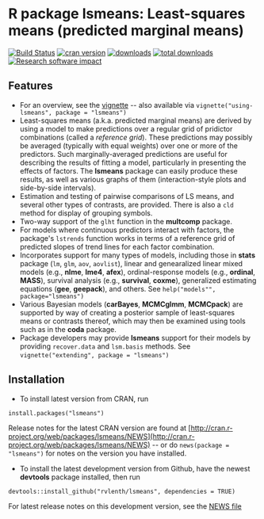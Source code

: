 R package **lsmeans**: Least-squares means (predicted marginal means)
====

[![Build Status](https://travis-ci.org/rvlenth/lsmeans.svg?branch=master)](https://travis-ci.org/rvlenth/lsmeans)
[![cran version](http://www.r-pkg.org/badges/version/lsmeans)](https://cran.r-project.org/package=lsmeans)
[![downloads](http://cranlogs.r-pkg.org/badges/lsmeans)](http://cranlogs.r-pkg.org/badges/lsmeans)
[![total downloads](http://cranlogs.r-pkg.org/badges/grand-total/lsmeans)](http://cranlogs.r-pkg.org/badges/grand-total/lsmeans)
[![Research software impact](http://depsy.org/api/package/cran/lsmeans/badge.svg)](http://depsy.org/package/r/lsmeans)


## Features
* For an overview, see the [vignette](http://cran.r-project.org/web/packages/lsmeans/vignettes/using-lsmeans.pdf) -- also available via `vignette("using-lsmeans", package = "lsmeans")`
* Least-squares means (a.k.a. predicted marginal means) are derived by using a model to make predictions over a regular grid of pridictor combinations (called a *reference grid*). These predictions may possibly be averaged (typically with equal weights) over one or more of the predictors. Such marginally-averaged predictions are useful for describing the results of fitting a model, particularly in presenting the effects of factors. The **lsmeans** package can easily produce these results, as well as various graphs of them (interaction-style plots and side-by-side intervals).
* Estimation and testing of pairwise comparisons of LS means, and several other types of contrasts, are provided. There is also a `cld` method for display of grouping symbols.
* Two-way support of the `glht` function in the **multcomp** package.
* For models where continuous predictors interact with factors, the package's `lstrends` function works in terms of a reference grid of predicted slopes of trend lines for each factor combination.
* Incorporates support for many types of models, including those in **stats** package (`lm`, `glm`, `aov`, `aovlist`), linear and genearalized linear mixed models (e.g., **nlme**, **lme4**, **afex**), ordinal-response models (e.g., **ordinal**, **MASS**), survival analysis (e.g., **survival**, **coxme**), generalized estimating equations (**gee**, **geepack**), and others. See `help("models"", package="lsmeans")`
* Various Bayesian models (**carBayes**, **MCMCglmm**, **MCMCpack**) are supported by way of creating a posterior sample of least-squares means or contrasts thereof, which may then be examined using tools such as in the **coda** package.
* Package developers may provide **lsmeans** support for their models by providing `recover.data` and `lsm.basis` methods. See `vignette("extending", package = "lsmeans")`

## Installation
* To install latest version from CRAN, run 
```
install.packages("lsmeans")
```
Release notes for the latest CRAN version are found at [http://cran.r-project.org/web/packages/lsmeans/NEWS](http://cran.r-project.org/web/packages/lsmeans/NEWS) -- or do `news(package = "lsmeans")` for notes on the version you have installed.

* To install the latest development version from Github, have the newest **devtools** package installed, then run
```
devtools::install_github("rvlenth/lsmeans", dependencies = TRUE)
```
For latest release notes on this development version, see the [NEWS file](https://github.com/rvlenth/lsmeans/blob/master/inst/NEWS)
